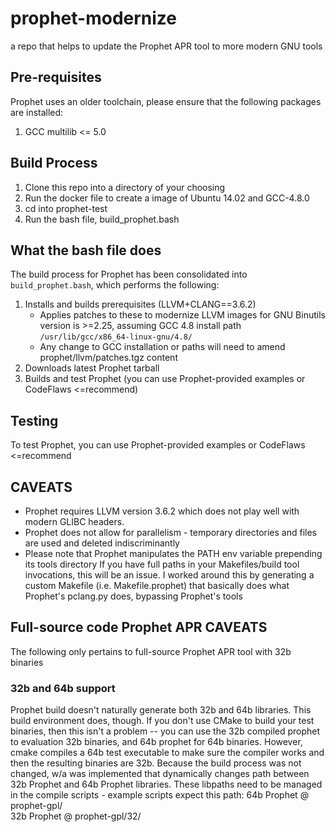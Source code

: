 # prophet-modernize
a repo that helps to update the Prophet APR tool to more modern GNU tools

## Pre-requisites
Prophet uses an older toolchain, please ensure that the following packages are installed:
1. GCC multilib <= 5.0

## Build Process
1. Clone this repo into a directory of your choosing
2. Run the docker file to create a image of Ubuntu 14.02 and GCC-4.8.0
3. cd into prophet-test
4. Run the bash file, build_prophet.bash

## What the bash file does
The build process for Prophet has been consolidated into `build_prophet.bash`, which performs the following:
1. Installs and builds prerequisites (LLVM+CLANG==3.6.2)
   - Applies patches to these to modernize LLVM images for GNU Binutils version is >=2.25, assuming GCC 4.8 install path `/usr/lib/gcc/x86_64-linux-gnu/4.8/`
   - Any change to GCC installation or paths will need to amend prophet/llvm/patches.tgz content
2. Downloads latest Prophet tarball 
3. Builds and test Prophet (you can use Prophet-provided examples or CodeFlaws <=recommend)

## Testing 
To test Prophet, you can use Prophet-provided examples or CodeFlaws <=recommend

## CAVEATS
- Prophet requires LLVM version 3.6.2 which does not play well with modern GLIBC headers. 
- Prophet does not allow for parallelism - temporary directories and files are used and deleted indiscriminantly
- Please note that Prophet manipulates the PATH env variable prepending its tools directory
If you have full paths in your Makefiles/build tool invocations, this will be an issue. I worked around this by generating a custom Makefile (i.e. Makefile.prophet) that basically does what Prophet's pclang.py does, bypassing Prophet's tools

## Full-source code Prophet APR CAVEATS
The following only pertains to full-source Prophet APR tool with 32b binaries
### 32b and 64b support
Prophet build doesn't naturally generate both 32b and 64b libraries. This build environment does, though.
If you don't use CMake to build your test binaries, then this isn't a problem -- you can use the 32b compiled prophet to evaluation 32b binaries, and 64b prophet for 64b binaries. 
However, cmake compiles a 64b test executable to make sure the compiler works and then the resulting binaries are 32b.
Because the build process was not changed, w/a was implemented that dynamically changes path between 32b Prophet and 64b Prophet libraries.
These libpaths need to be managed in the compile scripts - example scripts expect this path:
64b Prophet @ prophet-gpl/  
32b Prophet @ prophet-gpl/32/  
